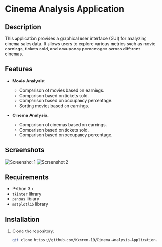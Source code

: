 # Cinema Analysis Application

## Description
This application provides a graphical user interface (GUI) for analyzing cinema sales data. It allows users to explore various metrics such as movie earnings, tickets sold, and occupancy percentages across different cinemas.

## Features
- **Movie Analysis:**
  - Comparison of movies based on earnings.
  - Comparison based on tickets sold.
  - Comparison based on occupancy percentage.
  - Sorting movies based on earnings.

- **Cinema Analysis:**
  - Comparison of cinemas based on earnings.
  - Comparison based on tickets sold.
  - Comparison based on occupancy percentage.

## Screenshots
![Screenshot 1](/screenshots/screenshot1.png)
![Screenshot 2](/screenshots/screenshot2.png)

## Requirements
- Python 3.x
- `tkinter` library
- `pandas` library
- `matplotlib` library

## Installation
1. Clone the repository:
   ```bash
   git clone https://github.com/Kxmrxn-19/Cinema-Analysis-Application.git
